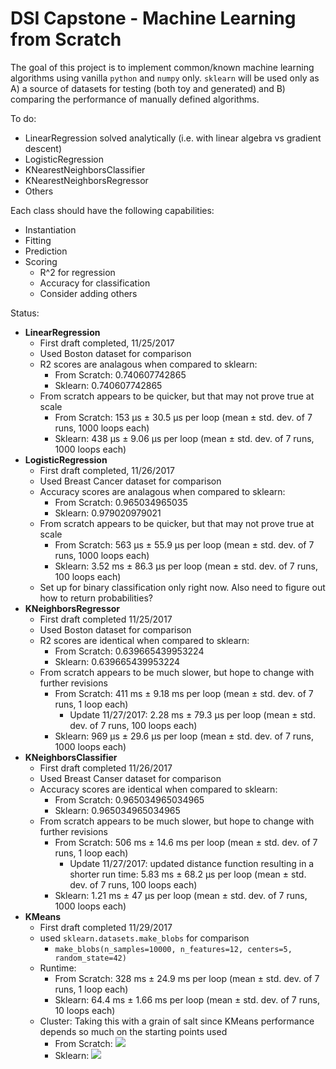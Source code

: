# DSI Capstone - Machine Learning from Scratch

The goal of this project is to implement common/known machine learning algorithms using vanilla `python` and `numpy` only. `sklearn` will be used only as A) a source of datasets for testing (both toy and generated) and B) comparing the performance of manually defined algorithms.

To do:

* LinearRegression solved analytically (i.e. with linear algebra vs gradient descent)
* LogisticRegression
* KNearestNeighborsClassifier
* KNearestNeighborsRegressor
* Others

Each class should have the following capabilities:

* Instantiation
* Fitting
* Prediction
* Scoring
	* R^2 for regression
	* Accuracy for classification
	* Consider adding others
	
Status:

* **LinearRegression**
	* First draft completed, 11/25/2017
	* Used Boston dataset for comparison
	* R2 scores are analagous when compared to sklearn:
		* From Scratch: 0.740607742865
		* Sklearn: 0.740607742865
	* From scratch appears to be quicker, but that may not prove true at scale
		* From Scratch: 153 µs ± 30.5 µs per loop (mean ± std. dev. of 7 runs, 1000 loops each)
		* Sklearn: 438 µs ± 9.06 µs per loop (mean ± std. dev. of 7 runs, 1000 loops each)
* **LogisticRegression**
	* First draft completed, 11/26/2017
	* Used Breast Cancer dataset for comparison
	* Accuracy scores are analagous when compared to sklearn:
		* From Scratch: 0.965034965035
		* Sklearn: 0.979020979021
	* From scratch appears to be quicker, but that may not prove true at scale
		* From Scratch: 
563 µs ± 55.9 µs per loop (mean ± std. dev. of 7 runs, 1000 loops each)
		* Sklearn: 3.52 ms ± 86.3 µs per loop (mean ± std. dev. of 7 runs, 100 loops each)
	* Set up for binary classification only right now. Also need to figure out how to return probabilities?
* **KNeighborsRegressor**
	* First draft completed 11/25/2017
	* Used Boston dataset for comparison	
	* R2 scores are identical when compared to sklearn:
		* From Scratch: 0.639665439953224
		* Sklearn: 0.639665439953224
	* From scratch appears to be much slower, but hope to change with further revisions
		* From Scratch: 411 ms ± 9.18 ms per loop (mean ± std. dev. of 7 runs, 1 loop each)
			* Update 11/27/2017: 2.28 ms ± 79.3 µs per loop (mean ± std. dev. of 7 runs, 100 loops each)
		* Sklearn: 969 µs ± 29.6 µs per loop (mean ± std. dev. of 7 runs, 1000 loops each)
* **KNeighborsClassifier**
	* First draft completed 11/26/2017
	* Used Breast Canser  dataset for comparison
	* Accuracy scores are identical when compared to sklearn:
		* From Scratch: 0.965034965034965
		* Sklearn: 0.965034965034965
	* From scratch appears to be much slower, but hope to change with further revisions
		* From Scratch: 506 ms ± 14.6 ms per loop (mean ± std. dev. of 7 runs, 1 loop each)
			* Update 11/27/2017: updated distance function resulting in a shorter run time: 5.83 ms ± 68.2 µs per loop (mean ± std. dev. of 7 runs, 100 loops each)
		* Sklearn: 1.21 ms ± 47 µs per loop (mean ± std. dev. of 7 runs, 1000 loops each)
* **KMeans**
	* First draft completed 11/29/2017
	* used `sklearn.datasets.make_blobs` for comparison
		* `make_blobs(n_samples=10000, n_features=12, centers=5, random_state=42)`
	* Runtime:
		* From Scratch: 328 ms ± 24.9 ms per loop (mean ± std. dev. of 7 runs, 1 loop each)
		* Sklearn: 64.4 ms ± 1.66 ms per loop (mean ± std. dev. of 7 runs, 10 loops each)
	* Cluster: Taking this with a grain of salt since KMeans performance depends so much on the starting points used
		* From Scratch: <img src='/Users/djohnston/dsi_plus/dsi_capstone_ml_from_scratch/assets/from_scratch_kmeans_blobs_pairplot.png'>
		* Sklearn: <img src='/Users/djohnston/dsi_plus/dsi_capstone_ml_from_scratch/assets/sklearn_kmeans_blobs_pairplot.png'>
		
	
